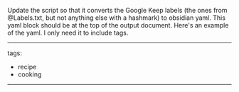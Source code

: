 Update the script so that it converts the Google Keep labels (the ones from @Labels.txt, but not anything else with a hashmark) to obsidian yaml. This yaml block should be at the top of the output document. Here's an example of the yaml. I only need it to include tags.

---
tags:
- recipe
- cooking
---
